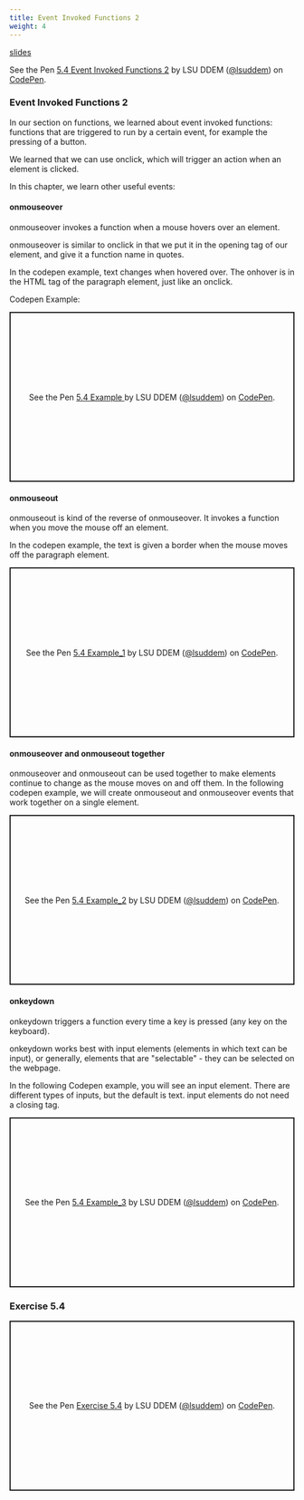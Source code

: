 ```yaml
---
title: Event Invoked Functions 2
weight: 4
---
```

[slides](../presentation5_4)

<p data-height="600" data-theme-id="33744" data-slug-hash="16391b18662b0aac31d057786438e320" data-default-tab="js" data-user="lsuddem" data-embed-version="2" data-pen-title="5.4 Event Invoked Functions 2" data-editable="true" class="codepen">See the Pen <a href="https://codepen.io/lsuddem/pen/KKQJxQo/16391b18662b0aac31d057786438e320?editors=1011">5.4 Event Invoked Functions 2</a> by LSU DDEM (<a href="https://codepen.io/lsuddem">@lsuddem</a>) on <a href="https://codepen.io">CodePen</a>.</p>
<script async src="https://static.codepen.io/assets/embed/ei.js"></script>


### Event Invoked Functions 2

In our section on functions, we learned about event invoked functions: functions that are triggered to run by a certain event, for example the pressing of a button. 

We learned that we can use onclick, which will trigger an action when an element is clicked. 

In this chapter, we learn other useful events: 

#### onmouseover

onmouseover invokes a function when a mouse hovers over an element. 

onmouseover is similar to onclick in that we put it in the opening tag of our element, and give it a function name in quotes. 

In the codepen example, text changes when hovered over. The onhover is in the HTML tag of the paragraph element, just like an onclick. 

Codepen Example:
<p class="codepen" data-height="300" data-default-tab="result" data-slug-hash="YPKNmqQ" data-pen-title="5.4 Example " data-user="lsuddem" style="height: 300px; box-sizing: border-box; display: flex; align-items: center; justify-content: center; border: 2px solid; margin: 1em 0; padding: 1em;">
  <span>See the Pen <a href="https://codepen.io/lsuddem/pen/YPKNmqQ">
  5.4 Example </a> by LSU DDEM (<a href="https://codepen.io/lsuddem">@lsuddem</a>)
  on <a href="https://codepen.io">CodePen</a>.</span>
</p>
<script async src="https://cpwebassets.codepen.io/assets/embed/ei.js"></script>

#### onmouseout

onmouseout is kind of the reverse of onmouseover. It invokes a function when you move the mouse off an element. 

In the codepen example, the text is given a border when the mouse moves off the paragraph element.  
<p class="codepen" data-height="300" data-default-tab="result" data-slug-hash="ByBpXzV" data-pen-title="5.4 Example_1" data-user="lsuddem" style="height: 300px; box-sizing: border-box; display: flex; align-items: center; justify-content: center; border: 2px solid; margin: 1em 0; padding: 1em;">
  <span>See the Pen <a href="https://codepen.io/lsuddem/pen/ByBpXzV">
  5.4 Example_1</a> by LSU DDEM (<a href="https://codepen.io/lsuddem">@lsuddem</a>)
  on <a href="https://codepen.io">CodePen</a>.</span>
</p>
<script async src="https://cpwebassets.codepen.io/assets/embed/ei.js"></script>

#### onmouseover and onmouseout together

onmouseover and onmouseout can be used together to make elements continue to change as the mouse moves on and off them. 
In the following codepen example, we will create onmouseout and onmouseover events that work together on a single element. 
<p class="codepen" data-height="300" data-default-tab="result" data-slug-hash="bNbgXwx" data-pen-title="5.4 Example_2" data-user="lsuddem" style="height: 300px; box-sizing: border-box; display: flex; align-items: center; justify-content: center; border: 2px solid; margin: 1em 0; padding: 1em;">
  <span>See the Pen <a href="https://codepen.io/lsuddem/pen/bNbgXwx">
  5.4 Example_2</a> by LSU DDEM (<a href="https://codepen.io/lsuddem">@lsuddem</a>)
  on <a href="https://codepen.io">CodePen</a>.</span>
</p>
<script async src="https://cpwebassets.codepen.io/assets/embed/ei.js"></script>

#### onkeydown

onkeydown triggers a function every time a key is pressed (any key on the keyboard).

onkeydown works best with input elements (elements in which text can be input), or generally, elements that are "selectable" - they can be selected on the webpage. 

In the following Codepen example, you will see an input element. There are different types of inputs, but the default is text. input elements do not need a closing tag. 
<p class="codepen" data-height="300" data-default-tab="result" data-slug-hash="jENygVJ" data-pen-title="5.4 Example_3" data-user="lsuddem" style="height: 300px; box-sizing: border-box; display: flex; align-items: center; justify-content: center; border: 2px solid; margin: 1em 0; padding: 1em;">
  <span>See the Pen <a href="https://codepen.io/lsuddem/pen/jENygVJ">
  5.4 Example_3</a> by LSU DDEM (<a href="https://codepen.io/lsuddem">@lsuddem</a>)
  on <a href="https://codepen.io">CodePen</a>.</span>
</p>
<script async src="https://cpwebassets.codepen.io/assets/embed/ei.js"></script>

### Exercise 5.4

<p class="codepen" data-height="300" data-default-tab="result" data-slug-hash="KwPaOaY" data-pen-title="Exercise 5.4" data-user="lsuddem" style="height: 300px; box-sizing: border-box; display: flex; align-items: center; justify-content: center; border: 2px solid; margin: 1em 0; padding: 1em;">
  <span>See the Pen <a href="https://codepen.io/lsuddem/pen/KwPaOaY">
  Exercise 5.4</a> by LSU DDEM (<a href="https://codepen.io/lsuddem">@lsuddem</a>)
  on <a href="https://codepen.io">CodePen</a>.</span>
</p>
<script async src="https://cpwebassets.codepen.io/assets/embed/ei.js"></script>

